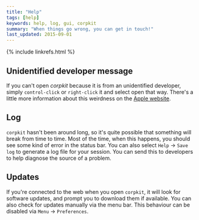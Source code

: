 ```yaml
---
title: "Help"
tags: [help]
keywords: help, log, gui, corpkit
summary: "When things go wrong, you can get in touch!"
last_updated: 2015-09-01
---
```



{% include linkrefs.html %}

## Unidentified developer message

If you can't open *corpkit* because it is from an unidentified developer, simply `control-click` or `right-click` it and select open that way. There's a little more information about this weirdness on the [Apple website](https://support.apple.com/kb/PH14369?locale=en_US).

## Log

`corpkit` hasn't been around long, so it's quite possible that something will break from time to time. Most of the time, when this happens, you should see some kind of error in the status bar. You can also select `Help` &rarr; `Save log` to generate a log file for your session. You can send this to developers to help diagnose the source of a problem.

## Updates

If you're connected to the web when you open `corpkit`, it will look for software updates, and prompt you to download them if available. You can also check for updates manually via the menu bar. This behaviour can be disabled via `Menu` &rarr; `Preferences`.